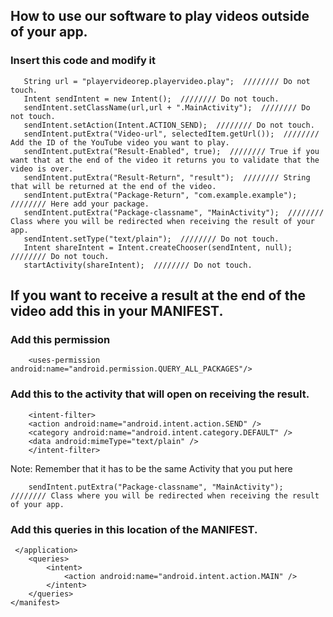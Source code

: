 ## How to use our software to play videos outside of your app.
### Insert this code and modify it

```
   String url = "playervideorep.playervideo.play";  //////// Do not touch.
   Intent sendIntent = new Intent();  //////// Do not touch.
   sendIntent.setClassName(url,url + ".MainActivity");  //////// Do not touch.
   sendIntent.setAction(Intent.ACTION_SEND);  //////// Do not touch.
   sendIntent.putExtra("Video-url", selectedItem.getUrl());  //////// Add the ID of the YouTube video you want to play.
   sendIntent.putExtra("Result-Enabled", true);  //////// True if you want that at the end of the video it returns you to validate that the video is over.
   sendIntent.putExtra("Result-Return", "result");  //////// String that will be returned at the end of the video.
   sendIntent.putExtra("Package-Return", "com.example.example");  //////// Here add your package.
   sendIntent.putExtra("Package-classname", "MainActivity");  //////// Class where you will be redirected when receiving the result of your app.
   sendIntent.setType("text/plain");  //////// Do not touch. 
   Intent shareIntent = Intent.createChooser(sendIntent, null);  //////// Do not touch.
   startActivity(shareIntent);  //////// Do not touch.
```


## If you want to receive a result at the end of the video add this in your MANIFEST.
### Add this permission
```
    <uses-permission android:name="android.permission.QUERY_ALL_PACKAGES"/>
```
### Add this to the activity that will open on receiving the result.
```
    <intent-filter>
    <action android:name="android.intent.action.SEND" />
    <category android:name="android.intent.category.DEFAULT" />
    <data android:mimeType="text/plain" />
    </intent-filter>
```
Note: Remember that it has to be the same Activity that you put here
```
    sendIntent.putExtra("Package-classname", "MainActivity");  //////// Class where you will be redirected when receiving the result of your app.
```
### Add this queries in this location of the MANIFEST.
```
 </application>
    <queries>
        <intent>
            <action android:name="android.intent.action.MAIN" />
        </intent>
    </queries>
</manifest>
```
